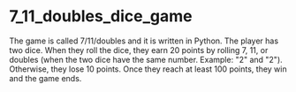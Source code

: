 # 7_11_doubles_dice_game
The game is called 7/11/doubles and it is written in Python. The player has two dice. When they roll the dice, they earn 20 points by rolling 7, 11, or doubles (when the two dice have the same number. Example: "2" and "2"). Otherwise, they lose 10 points. Once they reach at least 100 points, they win and the game ends.
